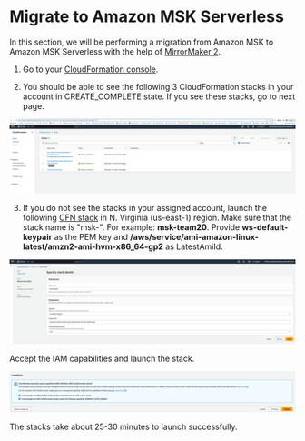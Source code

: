 # **Migrate to Amazon MSK Serverless**

In this section, we will be performing a migration from Amazon MSK to Amazon MSK Serverless with the help of [MirrorMaker 2](https://docs.aws.amazon.com/whitepapers/latest/amazon-msk-migration-guide/mirrormaker-2.0-mm2.html). 

1. Go to your [CloudFormation console](https://us-east-1.console.aws.amazon.com/cloudformation/home?region=us-east-1#/stacks?filteringText=&filteringStatus=active&viewNested=true).
   
2. You should be able to see the following 3 CloudFormation stacks in your account in CREATE_COMPLETE state. If you see these stacks, go to next page. 

![migrate1](images/intro_1.png)

3. If you do not see the stacks in your assigned account, launch the following [CFN stack](https://console.aws.amazon.com/cloudformation/home#/stacks/new?stackName=MSKMM&templateURL=https://aws-streaming-artifacts.s3.amazonaws.com/msk-lab-resources/cfn-templates/MSKServerlessMigrationWithImportsNested.yml) in N. Virginia (us-east-1) region. Make sure that the stack name is "msk-<your team ID or unique hash>". For example:
   **msk-team20**. Provide **ws-default-keypair** as the PEM key and **/aws/service/ami-amazon-linux-latest/amzn2-ami-hvm-x86_64-gp2** as LatestAmiId.

![migrate2](images/intro_2.png)

Accept the IAM capabilities and launch the stack.

![migrate40](images/intro_3.png)

The stacks take about 25-30 minutes to launch successfully.